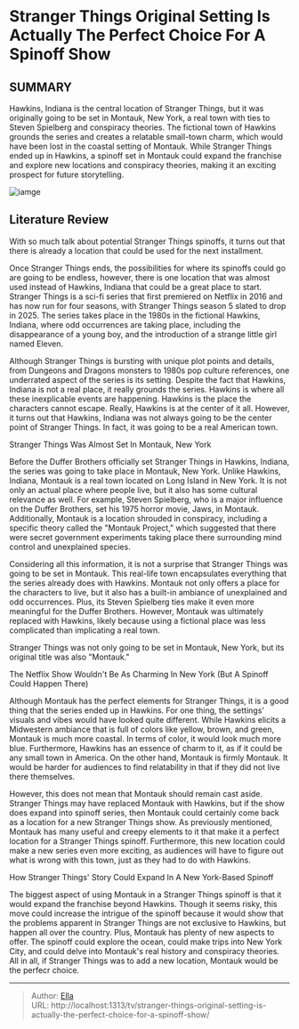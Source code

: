 # Stranger Things  Original Setting Is Actually The Perfect Choice For A Spinoff Show


## SUMMARY 



  Hawkins, Indiana is the central location of Stranger Things, but it was originally going to be set in Montauk, New York, a real town with ties to Steven Spielberg and conspiracy theories.   The fictional town of Hawkins grounds the series and creates a relatable small-town charm, which would have been lost in the coastal setting of Montauk.   While Stranger Things ended up in Hawkins, a spinoff set in Montauk could expand the franchise and explore new locations and conspiracy theories, making it an exciting prospect for future storytelling.  

![iamge](https://static1.srcdn.com/wordpress/wp-content/uploads/2024/01/strangerthingsspinoff.jpg)

## Literature Review
With so much talk about potential Stranger Things spinoffs, it turns out that there is already a location that could be used for the next installment.




Once Stranger Things ends, the possibilities for where its spinoffs could go are going to be endless, however, there is one location that was almost used instead of Hawkins, Indiana that could be a great place to start. Stranger Things is a sci-fi series that first premiered on Netflix in 2016 and has now run for four seasons, with Stranger Things season 5 slated to drop in 2025. The series takes place in the 1980s in the fictional Hawkins, Indiana, where odd occurrences are taking place, including the disappearance of a young boy, and the introduction of a strange little girl named Eleven.




Although Stranger Things is bursting with unique plot points and details, from Dungeons and Dragons monsters to 1980s pop culture references, one underrated aspect of the series is its setting. Despite the fact that Hawkins, Indiana is not a real place, it really grounds the series. Hawkins is where all these inexplicable events are happening. Hawkins is the place the characters cannot escape. Really, Hawkins is at the center of it all. However, it turns out that Hawkins, Indiana was not always going to be the center point of Stranger Things. In fact, it was going to be a real American town.


 Stranger Things Was Almost Set In Montauk, New York 
         

Before the Duffer Brothers officially set Stranger Things in Hawkins, Indiana, the series was going to take place in Montauk, New York. Unlike Hawkins, Indiana, Montauk is a real town located on Long Island in New York. It is not only an actual place where people live, but it also has some cultural relevance as well. For example, Steven Spielberg, who is a major influence on the Duffer Brothers, set his 1975 horror movie, Jaws, in Montauk. Additionally, Montauk is a location shrouded in conspiracy, including a specific theory called the &#34;Montauk Project,&#34; which suggested that there were secret government experiments taking place there surrounding mind control and unexplained species.




Considering all this information, it is not a surprise that Stranger Things was going to be set in Montauk. This real-life town encapsulates everything that the series already does with Hawkins. Montauk not only offers a place for the characters to live, but it also has a built-in ambiance of unexplained and odd occurrences. Plus, its Steven Spielberg ties make it even more meaningful for the Duffer Brothers. However, Montauk was ultimately replaced with Hawkins, likely because using a fictional place was less complicated than implicating a real town.



Stranger Things was not only going to be set in Montauk, New York, but its original title was also &#34;Montauk.&#34;






 The Netflix Show Wouldn&#39;t Be As Charming In New York (But A Spinoff Could Happen There) 
          




Although Montauk has the perfect elements for Stranger Things, it is a good thing that the series ended up in Hawkins. For one thing, the settings&#39; visuals and vibes would have looked quite different. While Hawkins elicits a Midwestern ambiance that is full of colors like yellow, brown, and green, Montauk is much more coastal. In terms of color, it would look much more blue. Furthermore, Hawkins has an essence of charm to it, as if it could be any small town in America. On the other hand, Montauk is firmly Montauk. It would be harder for audiences to find relatability in that if they did not live there themselves.

However, this does not mean that Montauk should remain cast aside. Stranger Things may have replaced Montauk with Hawkins, but if the show does expand into spinoff series, then Montauk could certainly come back as a location for a new Stranger Things show. As previously mentioned, Montauk has many useful and creepy elements to it that make it a perfect location for a Stranger Things spinoff. Furthermore, this new location could make a new series even more exciting, as audiences will have to figure out what is wrong with this town, just as they had to do with Hawkins.






 How Stranger Things&#39; Story Could Expand In A New York-Based Spinoff 
          

The biggest aspect of using Montauk in a Stranger Things spinoff is that it would expand the franchise beyond Hawkins. Though it seems risky, this move could increase the intrigue of the spinoff because it would show that the problems apparent in Stranger Things are not exclusive to Hawkins, but happen all over the country. Plus, Montauk has plenty of new aspects to offer. The spinoff could explore the ocean, could make trips into New York City, and could delve into Montauk&#39;s real history and conspiracy theories. All in all, if Stranger Things was to add a new location, Montauk would be the perfecr choice.



---

> Author: [Ella](https://instagram.hk.cn/)  
> URL: http://localhost:1313/tv/stranger-things-original-setting-is-actually-the-perfect-choice-for-a-spinoff-show/  

